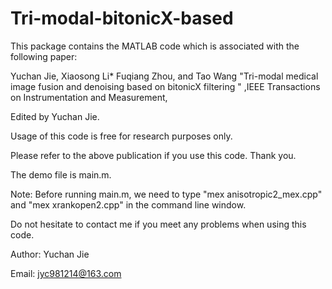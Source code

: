 # Tri-modal-bitonicX-based

This package contains the MATLAB code which is associated with the following paper:

Yuchan Jie, Xiaosong Li* Fuqiang Zhou, and Tao Wang "Tri-modal medical image fusion and denoising  based on bitonicX filtering " ,IEEE Transactions on Instrumentation and Measurement,

Edited by Yuchan Jie.

Usage of this code is free for research purposes only.

Please refer to the above publication if you use this code. Thank you.

The demo file is main.m.

Note: Before running main.m, we need to type "mex anisotropic2_mex.cpp" and "mex xrankopen2.cpp" in the command line window.

Do not hesitate to contact me if you meet any problems when using this code.

Author: Yuchan Jie

Email: jyc981214@163.com
